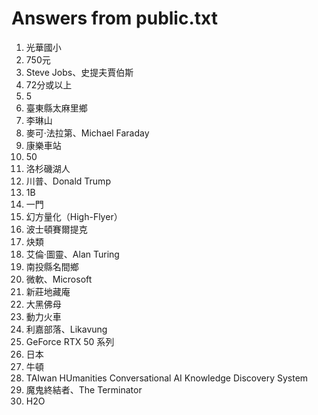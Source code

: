 # Answers from public.txt

1. 光華國小
2. 750元
3. Steve Jobs、史提夫賈伯斯
4. 72分或以上
5. 5
6. 臺東縣太麻里鄉
7. 李琳山
8. 麥可·法拉第、Michael Faraday
9. 康樂車站
10. 50
11. 洛杉磯湖人
12. 川普、Donald Trump
13. 1B
14. 一門
15. 幻方量化（High-Flyer）
16. 波士頓賽爾提克
17. 炔類
18. 艾倫·圖靈、Alan Turing
19. 南投縣名間鄉
20. 微軟、Microsoft
21. 新莊地藏庵
22. 大黑佛母
23. 動力火車
24. 利嘉部落、Likavung
25. GeForce RTX 50 系列
26. 日本
27. 牛頓
28. TAIwan HUmanities Conversational AI Knowledge Discovery System
29. 魔鬼終結者、The Terminator
30. H2O
